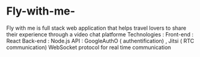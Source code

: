 # Fly-with-me-
Fly with me is full stack web application that helps travel lovers to share their experience through a video chat platforme
Technologies :
Front-end : React
Back-end : Node.js
API : GoogleAuthO ( authentification) , Jitsi ( RTC communication)
WebSocket protocol for real time communication 
